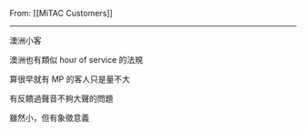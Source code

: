 From: [[MiTAC Customers]]

---

澳洲小客

澳洲也有類似 hour of service 的法規

算很早就有 MP 的客人只是量不大

有反饋過聲音不夠大聲的問題

雖然小，但有象徵意義